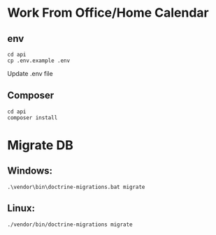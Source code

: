 # Work From Office/Home Calendar

## env
```
cd api
cp .env.example .env
```

Update .env file

## Composer
```
cd api
composer install
```

# Migrate DB

## Windows:
```
.\vendor\bin\doctrine-migrations.bat migrate
```

## Linux:
```
./vendor/bin/doctrine-migrations migrate
```